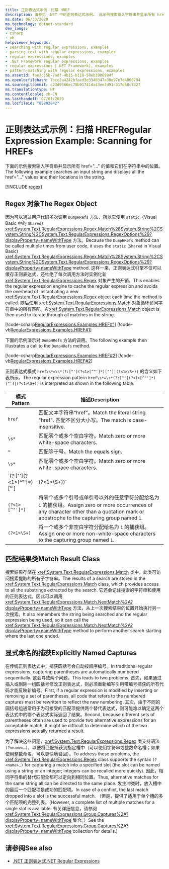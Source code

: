 ```yaml
---
title: 正则表达式示例：扫描 HREF
description: 请参见 .NET 中的正则表达式示例。 此示例搜索输入字符串并显示所有 href 属性值和它们的位置。
ms.date: 06/30/2020
ms.technology: dotnet-standard
dev_langs:
- csharp
- vb
helpviewer_keywords:
- searching with regular expressions, examples
- parsing text with regular expressions, examples
- regular expressions, examples
- .NET Framework regular expressions, examples
- regular expressions [.NET Framework], examples
- pattern-matching with regular expressions, examples
ms.assetid: fae2c15b-7adf-4b15-b118-58eb3906994f
ms.openlocfilehash: 7bcc2a4242bfaed3e3340347a30e97e7e4060794
ms.sourcegitcommit: c23d9666ec75b91741da43ee3d91c317d68c7327
ms.translationtype: HT
ms.contentlocale: zh-CN
ms.lasthandoff: 07/01/2020
ms.locfileid: "85802842"
---
```

# <a name="regular-expression-example-scanning-for-hrefs"></a><span data-ttu-id="93c3a-104">正则表达式示例：扫描 HREF</span><span class="sxs-lookup"><span data-stu-id="93c3a-104">Regular Expression Example: Scanning for HREFs</span></span>
<span data-ttu-id="93c3a-105">下面的示例搜索输入字符串并显示所有 href="…" 的值和它们在字符串中的位置。</span><span class="sxs-lookup"><span data-stu-id="93c3a-105">The following example searches an input string and displays all the href="…" values and their locations in the string.</span></span>  

[!INCLUDE [regex](../../../includes/regex.md)]

## <a name="the-regex-object"></a><span data-ttu-id="93c3a-106">Regex 对象</span><span class="sxs-lookup"><span data-stu-id="93c3a-106">The Regex Object</span></span>
 <span data-ttu-id="93c3a-107">因为可以通过用户代码多次调用 `DumpHRefs` 方法，所以它使用 `static`（Visual Basic 中的 `Shared`）<xref:System.Text.RegularExpressions.Regex.Match%28System.String%2CSystem.String%2CSystem.Text.RegularExpressions.RegexOptions%29?displayProperty=nameWithType> 方法。</span><span class="sxs-lookup"><span data-stu-id="93c3a-107">Because the `DumpHRefs` method can be called multiple times from user code, it uses the `static` (`Shared` in Visual Basic) <xref:System.Text.RegularExpressions.Regex.Match%28System.String%2CSystem.String%2CSystem.Text.RegularExpressions.RegexOptions%29?displayProperty=nameWithType> method.</span></span> <span data-ttu-id="93c3a-108">这样一来，正则表达式引擎不仅可以缓存正则表达式，还杜绝了每次调用方法时实例化新 <xref:System.Text.RegularExpressions.Regex> 对象产生的开销。</span><span class="sxs-lookup"><span data-stu-id="93c3a-108">This enables the regular expression engine to cache the regular expression and avoids the overhead of instantiating a new <xref:System.Text.RegularExpressions.Regex> object each time the method is called.</span></span> <span data-ttu-id="93c3a-109">随后使用 <xref:System.Text.RegularExpressions.Match> 对象循环访问字符串中的所有匹配。</span><span class="sxs-lookup"><span data-stu-id="93c3a-109">A <xref:System.Text.RegularExpressions.Match> object is then used to iterate through all matches in the string.</span></span>  
  
 [!code-csharp[RegularExpressions.Examples.HREF#1](../../../samples/snippets/csharp/VS_Snippets_CLR/RegularExpressions.Examples.HREF/cs/example.cs#1)]
 [!code-vb[RegularExpressions.Examples.HREF#1](../../../samples/snippets/visualbasic/VS_Snippets_CLR/RegularExpressions.Examples.HREF/vb/example.vb#1)]  
  
 <span data-ttu-id="93c3a-110">下面的示例演示对 `DumpHRefs` 方法的调用。</span><span class="sxs-lookup"><span data-stu-id="93c3a-110">The following example then illustrates a call to the `DumpHRefs` method.</span></span>  
  
 [!code-csharp[RegularExpressions.Examples.HREF#2](../../../samples/snippets/csharp/VS_Snippets_CLR/RegularExpressions.Examples.HREF/cs/example.cs#2)]
 [!code-vb[RegularExpressions.Examples.HREF#2](../../../samples/snippets/visualbasic/VS_Snippets_CLR/RegularExpressions.Examples.HREF/vb/example.vb#2)]  
  
 <span data-ttu-id="93c3a-111">正则表达式模式 `href\s*=\s*(?:["'](?<1>[^"']*)["']|(?<1>\S+))` 的含义如下表所示。</span><span class="sxs-lookup"><span data-stu-id="93c3a-111">The regular expression pattern `href\s*=\s*(?:["'](?<1>[^"']*)["']|(?<1>\S+))` is interpreted as shown in the following table.</span></span>  
  
|<span data-ttu-id="93c3a-112">模式</span><span class="sxs-lookup"><span data-stu-id="93c3a-112">Pattern</span></span>|<span data-ttu-id="93c3a-113">描述</span><span class="sxs-lookup"><span data-stu-id="93c3a-113">Description</span></span>|  
|-------------|-----------------|  
|`href`|<span data-ttu-id="93c3a-114">匹配文本字符串“href”。</span><span class="sxs-lookup"><span data-stu-id="93c3a-114">Match the literal string "href".</span></span> <span data-ttu-id="93c3a-115">匹配不区分大小写。</span><span class="sxs-lookup"><span data-stu-id="93c3a-115">The match is case-insensitive.</span></span>|  
|`\s*`|<span data-ttu-id="93c3a-116">匹配零个或多个空白字符。</span><span class="sxs-lookup"><span data-stu-id="93c3a-116">Match zero or more white-space characters.</span></span>|  
|`=`|<span data-ttu-id="93c3a-117">匹配等于号。</span><span class="sxs-lookup"><span data-stu-id="93c3a-117">Match the equals sign.</span></span>|  
|`\s*`|<span data-ttu-id="93c3a-118">匹配零个或多个空白字符。</span><span class="sxs-lookup"><span data-stu-id="93c3a-118">Match zero or more white-space characters.</span></span>|  
|`(?:\["'\](?<1>\[^"'\]*)["']|(?<1>\S+))`|<span data-ttu-id="93c3a-119">匹配以下项之一，而不将结果分配到捕获组：</span><span class="sxs-lookup"><span data-stu-id="93c3a-119">Match one of the following without assigning the result to a captured group:</span></span><br /> <ul><li><p><span data-ttu-id="93c3a-120">一个引号或单引号，后跟零个或多个引号或单引号以外的任意字符，然后再后跟一个引号或单引号。</span><span class="sxs-lookup"><span data-stu-id="93c3a-120">A quotation mark or apostrophe, followed by zero or more occurrences of any character other than a quotation mark or apostrophe, followed by a quotation mark or apostrophe.</span></span> <span data-ttu-id="93c3a-121">名为 `1` 的组包含在此模式。</span><span class="sxs-lookup"><span data-stu-id="93c3a-121">The group named `1` is included in this pattern.</span></span></p></li><li><p><span data-ttu-id="93c3a-122">一个或多个非空格字符。</span><span class="sxs-lookup"><span data-stu-id="93c3a-122">One or more non-white-space characters.</span></span> <span data-ttu-id="93c3a-123">名为 `1` 的组包含在此模式。</span><span class="sxs-lookup"><span data-stu-id="93c3a-123">The group named `1` is included in this pattern.</span></span></p></li></ul>|  
|`(?<1>[^"']*)`|<span data-ttu-id="93c3a-124">将零个或多个引号或单引号以外的任意字符分配给名为 `1` 的捕获组。</span><span class="sxs-lookup"><span data-stu-id="93c3a-124">Assign zero or more occurrences of any character other than a quotation mark or apostrophe to the capturing group named `1`.</span></span>|  
|`(?<1>\S+)`|<span data-ttu-id="93c3a-125">将一个或多个非空白字符分配给名为 `1` 的捕获组。</span><span class="sxs-lookup"><span data-stu-id="93c3a-125">Assign one or more non-white-space characters to the capturing group named `1`.</span></span>|  
  
## <a name="match-result-class"></a><span data-ttu-id="93c3a-126">匹配结果类</span><span class="sxs-lookup"><span data-stu-id="93c3a-126">Match Result Class</span></span>  
 <span data-ttu-id="93c3a-127">搜索结果存储在 <xref:System.Text.RegularExpressions.Match> 类中，此类可访问搜索提取的所有子字符串。</span><span class="sxs-lookup"><span data-stu-id="93c3a-127">The results of a search are stored in the <xref:System.Text.RegularExpressions.Match> class, which provides access to all the substrings extracted by the search.</span></span> <span data-ttu-id="93c3a-128">它还会记住搜索的字符串和使用的正则表达式，因此可以调用 <xref:System.Text.RegularExpressions.Match.NextMatch%2A?displayProperty=nameWithType> 方法，从上一次搜索结束的位置开始执行另一次搜索。</span><span class="sxs-lookup"><span data-stu-id="93c3a-128">It also remembers the string being searched and the regular expression being used, so it can call the <xref:System.Text.RegularExpressions.Match.NextMatch%2A?displayProperty=nameWithType> method to perform another search starting where the last one ended.</span></span>  
  
## <a name="explicitly-named-captures"></a><span data-ttu-id="93c3a-129">显式命名的捕获</span><span class="sxs-lookup"><span data-stu-id="93c3a-129">Explicitly Named Captures</span></span>  
 <span data-ttu-id="93c3a-130">在传统正则表达式中，捕获圆括号会自动按顺序编号。</span><span class="sxs-lookup"><span data-stu-id="93c3a-130">In traditional regular expressions, capturing parentheses are automatically numbered sequentially.</span></span> <span data-ttu-id="93c3a-131">这会导致两个问题。</span><span class="sxs-lookup"><span data-stu-id="93c3a-131">This leads to two problems.</span></span> <span data-ttu-id="93c3a-132">首先，如果通过插入或删除一组圆括号修改正则表达式，则必须重新编写引用带编号捕获的所有代码才能反映新编号。</span><span class="sxs-lookup"><span data-stu-id="93c3a-132">First, if a regular expression is modified by inserting or removing a set of parentheses, all code that refers to the numbered captures must be rewritten to reflect the new numbering.</span></span> <span data-ttu-id="93c3a-133">其次，由于不同的圆括号组通常用于为可接受的匹配项提供两个替代表达式，则可能难以确定这两个表达式中的哪个表达式实际返回了结果。</span><span class="sxs-lookup"><span data-stu-id="93c3a-133">Second, because different sets of parentheses often are used to provide two alternative expressions for an acceptable match, it might be difficult to determine which of the two expressions actually returned a result.</span></span>  
  
 <span data-ttu-id="93c3a-134">为了解决这些问题，<xref:System.Text.RegularExpressions.Regex> 类支持语法 `(?<name>…)`，以便将匹配捕获到指定槽中（可以使用字符串或整数命名槽；如果使用整数命名，可以更快地召回）。</span><span class="sxs-lookup"><span data-stu-id="93c3a-134">To address these problems, the <xref:System.Text.RegularExpressions.Regex> class supports the syntax `(?<name>…)` for capturing a match into a specified slot (the slot can be named using a string or an integer; integers can be recalled more quickly).</span></span> <span data-ttu-id="93c3a-135">因此，相同字符串的替代匹配全都可以定向到相同位置。</span><span class="sxs-lookup"><span data-stu-id="93c3a-135">Thus, alternative matches for the same string all can be directed to the same place.</span></span> <span data-ttu-id="93c3a-136">发生冲突时，放入槽中的最后一个匹配项是成功的匹配项。</span><span class="sxs-lookup"><span data-stu-id="93c3a-136">In case of a conflict, the last match dropped into a slot is the successful match.</span></span> <span data-ttu-id="93c3a-137">（但是，提供了适用于单个槽的多个匹配项的完整列表。</span><span class="sxs-lookup"><span data-stu-id="93c3a-137">(However, a complete list of multiple matches for a single slot is available.</span></span> <span data-ttu-id="93c3a-138">有关详细信息，请参阅 <xref:System.Text.RegularExpressions.Group.Captures%2A?displayProperty=nameWithType> 集合。）</span><span class="sxs-lookup"><span data-stu-id="93c3a-138">See the <xref:System.Text.RegularExpressions.Group.Captures%2A?displayProperty=nameWithType> collection for details.)</span></span>  
  
## <a name="see-also"></a><span data-ttu-id="93c3a-139">请参阅</span><span class="sxs-lookup"><span data-stu-id="93c3a-139">See also</span></span>

- [<span data-ttu-id="93c3a-140">.NET 正则表达式</span><span class="sxs-lookup"><span data-stu-id="93c3a-140">.NET Regular Expressions</span></span>](regular-expressions.md)
